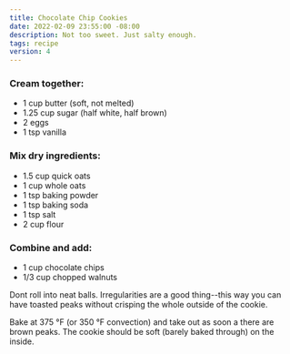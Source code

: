 ```yaml
---
title: Chocolate Chip Cookies
date: 2022-02-09 23:55:00 -08:00
description: Not too sweet. Just salty enough.
tags: recipe
version: 4
---
```


### Cream together:

- 1 cup butter (soft, not melted)
- 1.25 cup sugar (half white, half brown)
- 2 eggs
- 1 tsp vanilla

### Mix dry ingredients:

- 1.5 cup quick oats
- 1 cup whole oats
- 1 tsp baking powder
- 1 tsp baking soda
- 1 tsp salt
- 2 cup flour

### Combine and add:

- 1 cup chocolate chips
- 1/3 cup chopped walnuts

Dont roll into neat balls. Irregularities are a good thing--this way you can have toasted peaks without crisping the whole outside of the cookie.

Bake at 375 °F (or 350 °F convection) and take out as soon a there are brown peaks. The cookie should be soft (barely baked through) on the inside.
